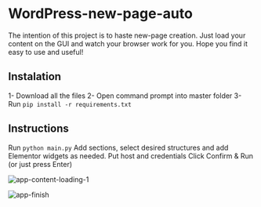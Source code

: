 # WordPress-new-page-auto
The intention of this project is to haste new-page creation.
Just load your content on the GUI and watch your browser work for you.
Hope you find it easy to use and useful!

## Instalation
1- Download all the files
2- Open command prompt into master folder
3- Run ```pip install -r requirements.txt```

## Instructions
Run ```python main.py```
Add sections, select desired structures and add Elementor widgets as needed.
Put host and credentials
Click Confirm & Run (or just press Enter)

![app-content-loading-1](https://github.com/MauBorre/WordPress-new-page-auto/assets/122322896/2b4657d0-54b7-4629-861a-6a1f7a3abd94)


![app-finish](https://github.com/MauBorre/WordPress-new-page-auto/assets/122322896/dcd3a6c8-2e35-430d-8f2d-b2ff01f5928c)
